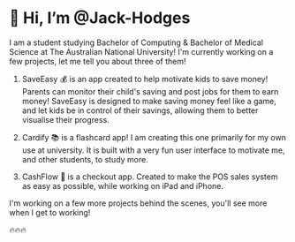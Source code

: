 # 👋 Hi, I’m @Jack-Hodges

I am a student studying Bachelor of Computing & Bachelor of Medical Science at The Australian National University!
I'm currently working on a few projects, let me tell you about three of them!

1. SaveEasy 💰 is an app created to help motivate kids to save money! Parents can monitor their child's saving and post jobs for them to earn money! SaveEasy is designed to make saving money feel like a game, and let kids be in control of their savings, allowing them to better visualise their progress.

2. Cardify 📚 is a flashcard app! I am creating this one primarily for my own use at university. It is built with a very fun user interface to motivate me, and other students, to study more.

3. CashFlow 💸 is a checkout app. Created to make the POS sales system as easy as possible, while working on iPad and iPhone.

I'm working on a few more projects behind the scenes, you'll see more when I get to working!

🔥🔥🔥

<!---
Jack-Hodges/Jack-Hodges is a ✨ special ✨ repository because its `README.md` (this file) appears on your GitHub profile.
You can click the Preview link to take a look at your changes.
--->
